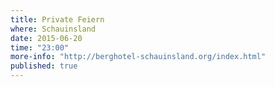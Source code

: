 ```yaml
---
title: Private Feiern
where: Schauinsland
date: 2015-06-20
time: "23:00"
more-info: "http://berghotel-schauinsland.org/index.html"
published: true
---
```

